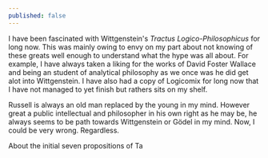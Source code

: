 ```yaml
---
published: false
---
```

I have been fascinated with Wittgenstein's _Tractus Logico-Philosophicus_ for long now. This was mainly owing to envy on my part about not knowing of these greats well enough to understand what the hype was all about. For example, I have always taken a liking for the works of David Foster Wallace and being an student of analytical philosophy as we once was he did get alot into Wittgenstein. I have also had a copy of Logicomix for long now that I have not managed to yet finish but rathers sits on my shelf. 

Russell is always an old man replaced by the young in my mind. However great a public intellectual and philosopher in his own right as he may be, he always seems to be path towards Wittgenstein or Gödel in my mind. Now, I could be very wrong. Regardless. 

About the initial seven propositions of Ta